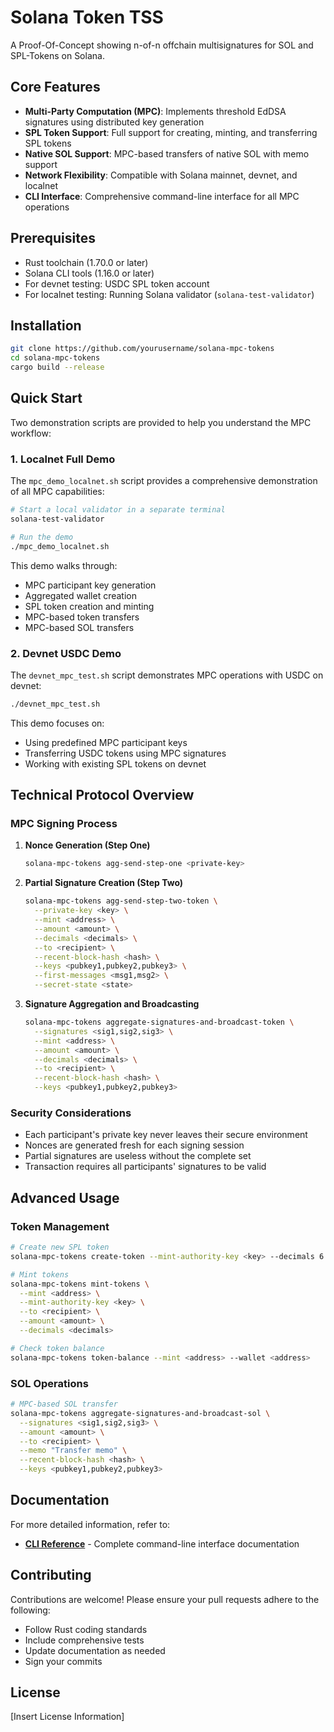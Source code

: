 # Solana Token TSS

A Proof-Of-Concept showing n-of-n offchain multisignatures for SOL and SPL-Tokens on Solana. 

## Core Features

- **Multi-Party Computation (MPC)**: Implements threshold EdDSA signatures using distributed key generation
- **SPL Token Support**: Full support for creating, minting, and transferring SPL tokens
- **Native SOL Support**: MPC-based transfers of native SOL with memo support
- **Network Flexibility**: Compatible with Solana mainnet, devnet, and localnet
- **CLI Interface**: Comprehensive command-line interface for all MPC operations

## Prerequisites

- Rust toolchain (1.70.0 or later)
- Solana CLI tools (1.16.0 or later)
- For devnet testing: USDC SPL token account
- For localnet testing: Running Solana validator (`solana-test-validator`)

## Installation

```bash
git clone https://github.com/yourusername/solana-mpc-tokens
cd solana-mpc-tokens
cargo build --release
```

## Quick Start

Two demonstration scripts are provided to help you understand the MPC workflow:

### 1. Localnet Full Demo

The `mpc_demo_localnet.sh` script provides a comprehensive demonstration of all MPC capabilities:

```bash
# Start a local validator in a separate terminal
solana-test-validator

# Run the demo
./mpc_demo_localnet.sh
```

This demo walks through:
- MPC participant key generation
- Aggregated wallet creation
- SPL token creation and minting
- MPC-based token transfers
- MPC-based SOL transfers

### 2. Devnet USDC Demo

The `devnet_mpc_test.sh` script demonstrates MPC operations with USDC on devnet:

```bash
./devnet_mpc_test.sh
```

This demo focuses on:
- Using predefined MPC participant keys
- Transferring USDC tokens using MPC signatures
- Working with existing SPL tokens on devnet

## Technical Protocol Overview

### MPC Signing Process

1. **Nonce Generation (Step One)**
   ```bash
   solana-mpc-tokens agg-send-step-one <private-key>
   ```

2. **Partial Signature Creation (Step Two)**
   ```bash
   solana-mpc-tokens agg-send-step-two-token \
     --private-key <key> \
     --mint <address> \
     --amount <amount> \
     --decimals <decimals> \
     --to <recipient> \
     --recent-block-hash <hash> \
     --keys <pubkey1,pubkey2,pubkey3> \
     --first-messages <msg1,msg2> \
     --secret-state <state>
   ```

3. **Signature Aggregation and Broadcasting**
   ```bash
   solana-mpc-tokens aggregate-signatures-and-broadcast-token \
     --signatures <sig1,sig2,sig3> \
     --mint <address> \
     --amount <amount> \
     --decimals <decimals> \
     --to <recipient> \
     --recent-block-hash <hash> \
     --keys <pubkey1,pubkey2,pubkey3>
   ```

### Security Considerations

- Each participant's private key never leaves their secure environment
- Nonces are generated fresh for each signing session
- Partial signatures are useless without the complete set
- Transaction requires all participants' signatures to be valid

## Advanced Usage

### Token Management

```bash
# Create new SPL token
solana-mpc-tokens create-token --mint-authority-key <key> --decimals 6

# Mint tokens
solana-mpc-tokens mint-tokens \
  --mint <address> \
  --mint-authority-key <key> \
  --to <recipient> \
  --amount <amount> \
  --decimals <decimals>

# Check token balance
solana-mpc-tokens token-balance --mint <address> --wallet <address>
```

### SOL Operations

```bash
# MPC-based SOL transfer
solana-mpc-tokens aggregate-signatures-and-broadcast-sol \
  --signatures <sig1,sig2,sig3> \
  --amount <amount> \
  --to <recipient> \
  --memo "Transfer memo" \
  --recent-block-hash <hash> \
  --keys <pubkey1,pubkey2,pubkey3>
```

## Documentation

For more detailed information, refer to:
- **[CLI Reference](./cli-reference.md)** - Complete command-line interface documentation

## Contributing

Contributions are welcome! Please ensure your pull requests adhere to the following:

- Follow Rust coding standards
- Include comprehensive tests
- Update documentation as needed
- Sign your commits

## License

[Insert License Information] 